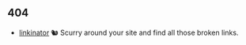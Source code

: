 ## 404

- [linkinator](https://github.com/JustinBeckwith/linkinator) 🐿 Scurry around your site and find all those broken links. 